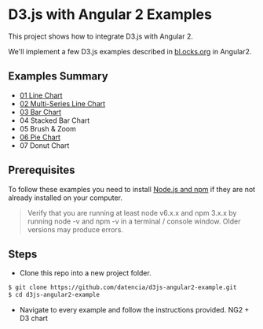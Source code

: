 # D3.js with Angular 2 Examples

This project shows how to integrate D3.js with Angular 2.

We'll implement a few D3.js examples described in [bl.ocks.org](http://bl.ocks.org/)
in Angular2.

## Examples Summary

- [01 Line Chart](https://github.com/datencia/d3js-angular2-example/tree/master/01_line_chart)
- [02 Multi-Series Line Chart](https://github.com/datencia/d3js-angular2-example/tree/master/02_multi_series_line_chart)
- [03 Bar Chart](https://github.com/datencia/d3js-angular2-example/tree/master/03_bar_chart)
- 04 Stacked Bar Chart
- 05 Brush & Zoom
- [06 Pie Chart](https://github.com/datencia/d3js-angular2-example/tree/master/06_pie_chart)
- 07 Donut Chart

## Prerequisites

To follow these examples you need to install [Node.js and npm](https://nodejs.org/en/) if they are not already installed on your computer.

> Verify that you are running at least node v6.x.x and npm 3.x.x by running node -v and npm -v in a terminal / console window. Older versions may produce errors.

## Steps

- Clone this repo into a new project folder.

 ```bash
 $ git clone https://github.com/datencia/d3js-angular2-example.git
 $ cd d3js-angular2-example
 ```

- Navigate to every example and follow the instructions provided.
NG2 + D3 chart
